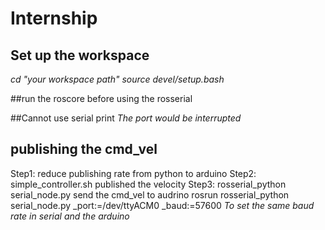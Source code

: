 # Internship
## Set up the workspace
*cd "your workspace path"*
*source devel/setup.bash*

##run the roscore before using the rosserial

##Cannot use serial print
*The port would be interrupted*

## publishing the cmd_vel
Step1:
reduce publishing rate from python to arduino
Step2:
simple_controller.sh published the velocity 
Step3:
rosserial_python serial_node.py send the cmd_vel to audrino
rosrun rosserial_python serial_node.py _port:=/dev/ttyACM0 _baud:=57600
*To set the same baud rate in serial and the arduino*


